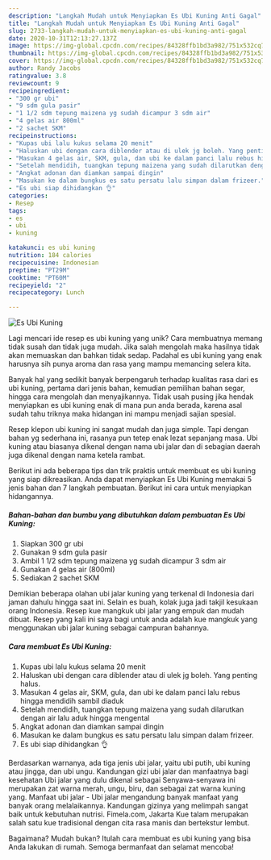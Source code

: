 ```yaml
---
description: "Langkah Mudah untuk Menyiapkan Es Ubi Kuning Anti Gagal"
title: "Langkah Mudah untuk Menyiapkan Es Ubi Kuning Anti Gagal"
slug: 2733-langkah-mudah-untuk-menyiapkan-es-ubi-kuning-anti-gagal
date: 2020-10-31T12:13:27.137Z
image: https://img-global.cpcdn.com/recipes/84328ffb1bd3a982/751x532cq70/es-ubi-kuning-foto-resep-utama.jpg
thumbnail: https://img-global.cpcdn.com/recipes/84328ffb1bd3a982/751x532cq70/es-ubi-kuning-foto-resep-utama.jpg
cover: https://img-global.cpcdn.com/recipes/84328ffb1bd3a982/751x532cq70/es-ubi-kuning-foto-resep-utama.jpg
author: Randy Jacobs
ratingvalue: 3.8
reviewcount: 9
recipeingredient:
- "300 gr ubi"
- "9 sdm gula pasir"
- "1 1/2 sdm tepung maizena yg sudah dicampur 3 sdm air"
- "4 gelas air 800ml"
- "2 sachet SKM"
recipeinstructions:
- "Kupas ubi lalu kukus selama 20 menit"
- "Haluskan ubi dengan cara diblender atau di ulek jg boleh. Yang penting halus."
- "Masukan 4 gelas air, SKM, gula, dan ubi ke dalam panci lalu rebus hingga mendidih sambil diaduk"
- "Setelah mendidih, tuangkan tepung maizena yang sudah dilarutkan dengan air lalu aduk hingga mengental"
- "Angkat adonan dan diamkan sampai dingin"
- "Masukan ke dalam bungkus es satu persatu lalu simpan dalam frizeer."
- "Es ubi siap dihidangkan 👌"
categories:
- Resep
tags:
- es
- ubi
- kuning

katakunci: es ubi kuning 
nutrition: 184 calories
recipecuisine: Indonesian
preptime: "PT29M"
cooktime: "PT60M"
recipeyield: "2"
recipecategory: Lunch

---
```



![Es Ubi Kuning](https://img-global.cpcdn.com/recipes/84328ffb1bd3a982/751x532cq70/es-ubi-kuning-foto-resep-utama.jpg)

Lagi mencari ide resep es ubi kuning yang unik? Cara membuatnya memang tidak susah dan tidak juga mudah. Jika salah mengolah maka hasilnya tidak akan memuaskan dan bahkan tidak sedap. Padahal es ubi kuning yang enak harusnya sih punya aroma dan rasa yang mampu memancing selera kita.

Banyak hal yang sedikit banyak berpengaruh terhadap kualitas rasa dari es ubi kuning, pertama dari jenis bahan, kemudian pemilihan bahan segar, hingga cara mengolah dan menyajikannya. Tidak usah pusing jika hendak menyiapkan es ubi kuning enak di mana pun anda berada, karena asal sudah tahu triknya maka hidangan ini mampu menjadi sajian spesial.

Resep klepon ubi kuning ini sangat mudah dan juga simple. Tapi dengan bahan yg sederhana ini, rasanya pun tetep enak lezat sepanjang masa. Ubi kuning atau biasanya dikenal dengan nama ubi jalar dan di sebagian daerah juga dikenal dengan nama ketela rambat.


Berikut ini ada beberapa tips dan trik praktis untuk membuat es ubi kuning yang siap dikreasikan. Anda dapat menyiapkan Es Ubi Kuning memakai 5 jenis bahan dan 7 langkah pembuatan. Berikut ini cara untuk menyiapkan hidangannya.

<!--inarticleads1-->

##### Bahan-bahan dan bumbu yang dibutuhkan dalam pembuatan Es Ubi Kuning:

1. Siapkan 300 gr ubi
1. Gunakan 9 sdm gula pasir
1. Ambil 1 1/2 sdm tepung maizena yg sudah dicampur 3 sdm air
1. Gunakan 4 gelas air (800ml)
1. Sediakan 2 sachet SKM


Demikian beberapa olahan ubi jalar kuning yang terkenal di Indonesia dari jaman dahulu hingga saat ini. Selain es buah, kolak juga jadi takjil kesukaan orang Indonesia. Resep kue mangkuk ubi jalar yang empuk dan mudah dibuat. Resep yang kali ini saya bagi untuk anda adalah kue mangkuk yang menggunakan ubi jalar kuning sebagai campuran bahannya. 

<!--inarticleads2-->

##### Cara membuat Es Ubi Kuning:

1. Kupas ubi lalu kukus selama 20 menit
1. Haluskan ubi dengan cara diblender atau di ulek jg boleh. Yang penting halus.
1. Masukan 4 gelas air, SKM, gula, dan ubi ke dalam panci lalu rebus hingga mendidih sambil diaduk
1. Setelah mendidih, tuangkan tepung maizena yang sudah dilarutkan dengan air lalu aduk hingga mengental
1. Angkat adonan dan diamkan sampai dingin
1. Masukan ke dalam bungkus es satu persatu lalu simpan dalam frizeer.
1. Es ubi siap dihidangkan 👌


Berdasarkan warnanya, ada tiga jenis ubi jalar, yaitu ubi putih, ubi kuning atau jingga, dan ubi ungu. Kandungan gizi ubi jalar dan manfaatnya bagi kesehatan Ubi jalar yang dulu dikenal sebagai Senyawa-senyawa ini merupakan zat warna merah, ungu, biru, dan sebagai zat warna kuning yang. Manfaat ubi jalar - Ubi jalar mengandung banyak manfaat yang banyak orang melalaikannya. Kandungan gizinya yang melimpah sangat baik untuk kebutuhan nutrisi. Fimela.com, Jakarta Kue talam merupakan salah satu kue tradisional dengan cita rasa manis dan bertekstur lembut. 

Bagaimana? Mudah bukan? Itulah cara membuat es ubi kuning yang bisa Anda lakukan di rumah. Semoga bermanfaat dan selamat mencoba!
